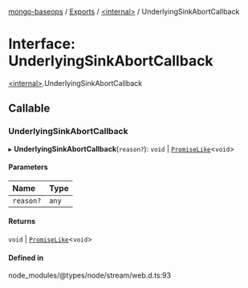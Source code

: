 [mongo-baseops](../README.md) / [Exports](../modules.md) / [\<internal\>](../modules/internal_.md) / UnderlyingSinkAbortCallback

# Interface: UnderlyingSinkAbortCallback

[\<internal\>](../modules/internal_.md).UnderlyingSinkAbortCallback

## Callable

### UnderlyingSinkAbortCallback

▸ **UnderlyingSinkAbortCallback**(`reason?`): `void` \| [`PromiseLike`](internal_.PromiseLike.md)\<`void`\>

#### Parameters

| Name | Type |
| :------ | :------ |
| `reason?` | `any` |

#### Returns

`void` \| [`PromiseLike`](internal_.PromiseLike.md)\<`void`\>

#### Defined in

node_modules/@types/node/stream/web.d.ts:93
